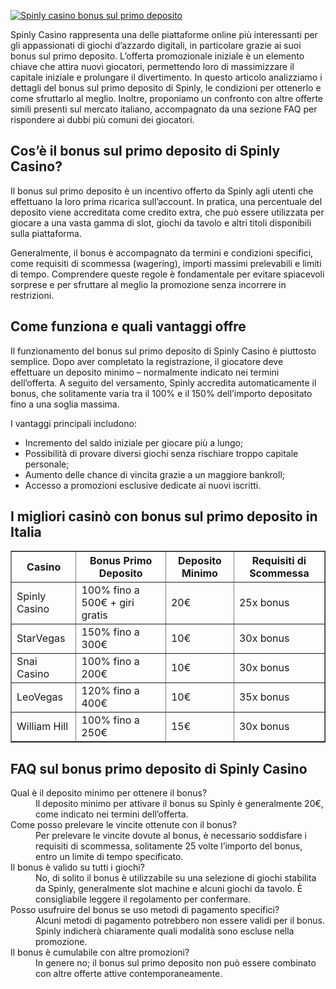 [![Spinly casino bonus sul primo deposito](https://123-caf.pages.dev/gitsignup.png)](https://vrmoo.ru/Bt82HjjY)

<div>     <p>Spinly Casino rappresenta una delle piattaforme online più interessanti per gli appassionati di giochi d’azzardo digitali, in particolare grazie ai suoi bonus sul primo deposito. L’offerta promozionale iniziale è un elemento chiave che attira nuovi giocatori, permettendo loro di massimizzare il capitale iniziale e prolungare il divertimento. In questo articolo analizziamo i dettagli del bonus sul primo deposito di Spinly, le condizioni per ottenerlo e come sfruttarlo al meglio. Inoltre, proponiamo un confronto con altre offerte simili presenti sul mercato italiano, accompagnato da una sezione FAQ per rispondere ai dubbi più comuni dei giocatori.</p>    <h2>Cos’è il bonus sul primo deposito di Spinly Casino?</h2>   <p>Il bonus sul primo deposito è un incentivo offerto da Spinly agli utenti che effettuano la loro prima ricarica sull’account. In pratica, una percentuale del deposito viene accreditata come credito extra, che può essere utilizzata per giocare a una vasta gamma di slot, giochi da tavolo e altri titoli disponibili sulla piattaforma.</p>   <p>Generalmente, il bonus è accompagnato da termini e condizioni specifici, come requisiti di scommessa (wagering), importi massimi prelevabili e limiti di tempo. Comprendere queste regole è fondamentale per evitare spiacevoli sorprese e per sfruttare al meglio la promozione senza incorrere in restrizioni.</p>    <h2>Come funziona e quali vantaggi offre</h2>   <p>Il funzionamento del bonus sul primo deposito di Spinly Casino è piuttosto semplice. Dopo aver completato la registrazione, il giocatore deve effettuare un deposito minimo – normalmente indicato nei termini dell’offerta. A seguito del versamento, Spinly accredita automaticamente il bonus, che solitamente varia tra il 100% e il 150% dell’importo depositato fino a una soglia massima.</p>   <p>I vantaggi principali includono:</p>   <ul>     <li>Incremento del saldo iniziale per giocare più a lungo;</li>     <li>Possibilità di provare diversi giochi senza rischiare troppo capitale personale;</li>     <li>Aumento delle chance di vincita grazie a un maggiore bankroll;</li>     <li>Accesso a promozioni esclusive dedicate ai nuovi iscritti.</li>   </ul>    <h2>I migliori casinò con bonus sul primo deposito in Italia</h2>   <table border="1" cellpadding="8" cellspacing="0" style="border-collapse:collapse; width:100%; max-width:600px;">     <thead>       <tr>         <th>Casino</th>         <th>Bonus Primo Deposito</th>         <th>Deposito Minimo</th>         <th>Requisiti di Scommessa</th>       </tr>     </thead>     <tbody>       <tr>         <td>Spinly Casino</td>         <td>100% fino a 500€ + giri gratis</td>         <td>20€</td>         <td>25x bonus</td>       </tr>       <tr>         <td>StarVegas</td>         <td>150% fino a 300€</td>         <td>10€</td>         <td>30x bonus</td>       </tr>       <tr>         <td>Snai Casino</td>         <td>100% fino a 200€</td>         <td>10€</td>         <td>30x bonus</td>       </tr>       <tr>         <td>LeoVegas</td>         <td>120% fino a 400€</td>         <td>10€</td>         <td>35x bonus</td>       </tr>       <tr>         <td>William Hill</td>         <td>100% fino a 250€</td>         <td>15€</td>         <td>30x bonus</td>       </tr>     </tbody>   </table>    <h2>FAQ sul bonus primo deposito di Spinly Casino</h2>   <dl>     <dt>Qual è il deposito minimo per ottenere il bonus?</dt>     <dd>Il deposito minimo per attivare il bonus su Spinly è generalmente 20€, come indicato nei termini dell’offerta.</dd>      <dt>Come posso prelevare le vincite ottenute con il bonus?</dt>     <dd>Per prelevare le vincite dovute al bonus, è necessario soddisfare i requisiti di scommessa, solitamente 25 volte l’importo del bonus, entro un limite di tempo specificato.</dd>      <dt>Il bonus è valido su tutti i giochi?</dt>     <dd>No, di solito il bonus è utilizzabile su una selezione di giochi stabilita da Spinly, generalmente slot machine e alcuni giochi da tavolo. È consigliabile leggere il regolamento per confermare.</dd>      <dt>Posso usufruire del bonus se uso metodi di pagamento specifici?</dt>     <dd>Alcuni metodi di pagamento potrebbero non essere validi per il bonus. Spinly indicherà chiaramente quali modalità sono escluse nella promozione.</dd>      <dt>Il bonus è cumulabile con altre promozioni?</dt>     <dd>In genere no; il bonus sul primo deposito non può essere combinato con altre offerte attive contemporaneamente.</dd>   </dl> </div>
